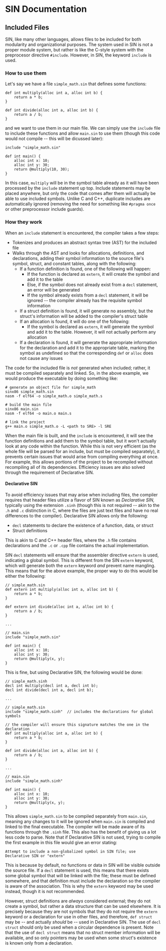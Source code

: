 # SIN Documentation

## Included Files

SIN, like many other languages, allows files to be included for both modularity and organizational purposes. The system used in SIN is not a proper module system, but rather is like the C-style system with the preprocesor directive `#include`. However, in SIN, the keyword `include` is used.

### How to use them

Let's say we have a file `simple_math.sin` that defines some functions:

    def int multiply(alloc int a, alloc int b) {
        return a * b;
    }

    def int divide(alloc int a, alloc int b) {
        return a / b;
    }

and we want to use them in our main file. We can simply use the `include` file to include these functions and allow `main.sin` to use them (though this code would not compile -- this will be dicussed later):

    include "simple_math.sin"

    def int main() {
        alloc int x: 10;
        alloc int y: 30;
        return @multiply(10, 30);
    }

In this case, `multiply` will be in the symbol table already as it will have been processed by the `include` statement up top. Include statements may be placed anywhere, but only the code that comes after them will actually be able to use included symbols. Unlike C and C++, duplicate includes are automatically ignored (removing the need for something like `#pragma once` or other preprocessor include guards).

### How they work

When an `include` statement is encountered, the compiler takes a few steps:

* Tokenizes and produces an abstract syntax tree (AST) for the included file
* Walks through the AST and looks for allocations, definitions, and declarations, adding their symbol information to the source file's symbol, struct, and constant tables, along with the following:
  * If a function definition is found, one of the following will happen:
    * If the function is declared as `extern`, it will create the symbol and add it to the table
    * Else, if the symbol does not already exist from a `decl` statement, an error will be generated
    * If the symbol already exists from a `decl` statement, it will be ignored -- the compiler already has the requisite symbol information
  * If a struct definition is found, it will generate no assembly, but the struct's information will be added to the compiler's struct table
  * If an allocation is found, it will do one of the following:
    * If the symbol is declared as `extern`, it will generate the symbol and add it to the table. However, it will not actually perform any allocation
  * If a declaration is found, it will generate the appropriate information for the declaration and add it to the appropriate table, marking the symbol as undefined so that the corresponding `def` or `alloc` does not cause any issues

The code for the included file is *not* generated when included; rather, it must be compiled separately and linked. So, in the above example, we would produce the executable by doing something like:

    # generate an object file for simple_math
    sinx86 simple_math.sin
    nasm -f elf64 -o simple_math.o simple_math.s

    # build the main file
    sinx86 main.sin
    nasm -f elf64 -o main.o main.s
    
    # link the project
    g++ main.o simple_math.o -L <path to SRE> -l SRE

When the main file is built, and the `include` is encountered, it will see the function definitions and add them to the symbol table, but it won't actually look at any code within the function. While this is not very efficient (as the whole file will be parsed for an include, but must be compiled separately), it prevents certain issues that would arise from compiling everything at once. For example, this allows portions of the project to be recompiled without recompiling all of its dependencies. Efficiency issues are also solved through the requirement of Declarative SIN.

#### Declarative SIN

To avoid efficiency issues that may arise when including files, the compiler requires that header files utilize a flavor of SIN known as *Declarative SIN,* typically using the extension `.sinh` (though this is not required -- akin to the `.h` and `.c` distinction in C, where the files are just text files and have no real differences to the compiler). Declarative SIN allows only the following:

* `decl` statements to declare the existence of a function, data, or struct
* Struct definitions

This is akin to C and C++ header files, where the `.h` file contains declarations and the `.c` or `.cpp` file contains the actual implementation.

SIN `decl` statements will ensure that the assembler directive `extern` is used, indicating a global symbol. This is different from the SIN `extern` keyword, which will generate both the `extern` keyword *and* prevent name mangling. This means that for the above example, the proper way to do this would be either the following:

    // simple_math.sin
    def extern int multiply(alloc int a, alloc int b) {
        return a * b;
    }

    def extern int divide(alloc int a, alloc int b) {
        return a / b;
    }

    ...

    // main.sin
    include "simple_math.sin"

    def int main() {
        alloc int x: 10;
        alloc int y: 30;
        return @multiply(x, y);
    }

This is fine, but using Declarative SIN, the following would be done:

    // simple_math.sinh
    decl int multiply(decl int a, decl int b);
    decl int divide(decl int a, decl int b);

    ...

    // simple_math.sin
    include "simple_math.sinh"  // includes the declarations for global symbols

    // the compiler will ensure this signature matches the one in the declaration
    def int multiply(alloc int a, alloc int b) {
        return a * b;
    }

    def int divide(alloc int a, alloc int b) {
        return a / b;
    }

    ...

    // main.sin
    include "simple_math.sinh"

    def int main() {
        alloc int x: 10;
        alloc int y: 30;
        return @multiply(x, y);
    }

This allows `simple_math.sin` to be compiled separately from `main.sin`, meaning any changes to it will be ignored when `main.sin` is compiled and linked to the final executable. The compiler will be made aware of its functions through the `.sinh` file. This also has the benefit of giving us a lot less code to parse. Note that if Declarative SIN is not used, trying to compile the first example in this file would give an error stating:

    Attempt to include a non-globalized symbol in SIN file; use Declarative SIN or "extern"

This is because by default, no functions or data in SIN will be visible outside the source file. If a `decl` statement is used, this means that there exists some global symbol that will be linked with the file; these must be defined somewhere, and that definition must include the declaration so the compiler is aware of the association. This is why the `extern` keyword may be used instead, though it is not recommended.

However, struct definitions are *always* considered external; they do not create a symbol, but rather a data structure that can be used elsewhere. It is precisely because they are not symbols that they do not require the `extern` keyword or a declaration for use in other files, and therefore, `def struct` may be -- and actually *should* be -- used in Declarative SIN. The use of `decl struct` should only be used when a circular dependence is present. Note that the use of `decl struct` means that no struct member information will be available, and so only pointers may be used when some struct's existence is known only from a declaration.
